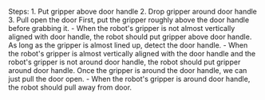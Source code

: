 

Steps:  1. Put gripper above door handle  2. Drop gripper around door handle  3. Pull open the door 
    First, put the gripper roughly above the door handle before grabbing it.
    - When the robot's gripper is not almost vertically aligned with door handle, the robot should put gripper above door handle.
    As long as the gripper is almost lined up, detect the door handle.
    - When the robot's gripper is almost vertically aligned with the door handle and the robot's gripper is not around door handle, the robot should put gripper around door handle.
    Once the gripper is around the door handle, we can just pull the door open.
    - When the robot's gripper is around door handle, the robot should pull away from door.
